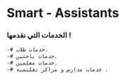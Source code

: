 # Smart - Assistants


### الخدمات التي نقدمها !


```markdown
-# خدمات طلاب.
-# خدمات باحثين.
-# خدمات معلمين.
-# خدمات مدارس و مراكز تعليمية .
```
